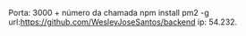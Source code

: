 Porta: 3000 + número da chamada
npm install pm2 -g
url:https://github.com/WesleyJoseSantos/backend
ip: 54.232.